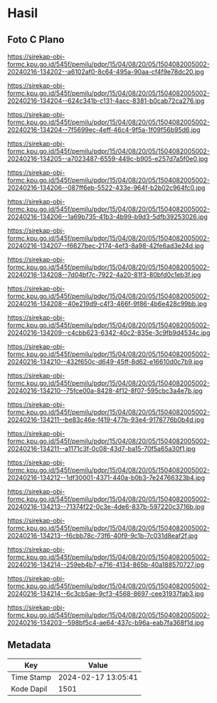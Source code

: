 # Hasil

## Foto C Plano

https://sirekap-obj-formc.kpu.go.id/545f/pemilu/pdpr/15/04/08/20/05/1504082005002-20240216-134202--a6102af0-8c64-495a-90aa-cf4f9e78dc20.jpg

https://sirekap-obj-formc.kpu.go.id/545f/pemilu/pdpr/15/04/08/20/05/1504082005002-20240216-134204--624c341b-c131-4acc-8381-b0cab72ca276.jpg

https://sirekap-obj-formc.kpu.go.id/545f/pemilu/pdpr/15/04/08/20/05/1504082005002-20240216-134204--7f5699ec-4eff-46c4-9f5a-1f09f56b95d6.jpg

https://sirekap-obj-formc.kpu.go.id/545f/pemilu/pdpr/15/04/08/20/05/1504082005002-20240216-134205--a7023487-6559-449c-b905-e257d7a5f0e0.jpg

https://sirekap-obj-formc.kpu.go.id/545f/pemilu/pdpr/15/04/08/20/05/1504082005002-20240216-134206--087ff6eb-5522-433e-964f-b2b02c964fc0.jpg

https://sirekap-obj-formc.kpu.go.id/545f/pemilu/pdpr/15/04/08/20/05/1504082005002-20240216-134206--1a69b735-41b3-4b99-b9d3-5dfb39253026.jpg

https://sirekap-obj-formc.kpu.go.id/545f/pemilu/pdpr/15/04/08/20/05/1504082005002-20240216-134207--f6627bec-2174-4ef3-8a98-42fe6ad3e24d.jpg

https://sirekap-obj-formc.kpu.go.id/545f/pemilu/pdpr/15/04/08/20/05/1504082005002-20240216-134208--7d04bf7c-7922-4a20-81f3-80bfd0c1eb3f.jpg

https://sirekap-obj-formc.kpu.go.id/545f/pemilu/pdpr/15/04/08/20/05/1504082005002-20240216-134208--40e219d9-c4f3-466f-9f86-4b6e428c99bb.jpg

https://sirekap-obj-formc.kpu.go.id/545f/pemilu/pdpr/15/04/08/20/05/1504082005002-20240216-134209--c4cbb623-6342-40c2-835e-3c9fb9d4534c.jpg

https://sirekap-obj-formc.kpu.go.id/545f/pemilu/pdpr/15/04/08/20/05/1504082005002-20240216-134210--432f650c-d649-45ff-8d62-e16610d0c7b9.jpg

https://sirekap-obj-formc.kpu.go.id/545f/pemilu/pdpr/15/04/08/20/05/1504082005002-20240216-134210--75fce00a-8428-4f12-8f07-595cbc3a4e7b.jpg

https://sirekap-obj-formc.kpu.go.id/545f/pemilu/pdpr/15/04/08/20/05/1504082005002-20240216-134211--be83c46e-f419-477b-93e4-9178776b0b4d.jpg

https://sirekap-obj-formc.kpu.go.id/545f/pemilu/pdpr/15/04/08/20/05/1504082005002-20240216-134211--a1171c3f-0c08-43d7-ba15-70f5a65a30f1.jpg

https://sirekap-obj-formc.kpu.go.id/545f/pemilu/pdpr/15/04/08/20/05/1504082005002-20240216-134212--1df30001-4371-440a-b0b3-7e24766323b4.jpg

https://sirekap-obj-formc.kpu.go.id/545f/pemilu/pdpr/15/04/08/20/05/1504082005002-20240216-134213--71374f22-0c3e-4de6-837b-597220c3716b.jpg

https://sirekap-obj-formc.kpu.go.id/545f/pemilu/pdpr/15/04/08/20/05/1504082005002-20240216-134213--f6cbb78c-73f6-40f9-9c1b-7c031d8eaf2f.jpg

https://sirekap-obj-formc.kpu.go.id/545f/pemilu/pdpr/15/04/08/20/05/1504082005002-20240216-134214--259eb4b7-e716-4134-865b-40a188570727.jpg

https://sirekap-obj-formc.kpu.go.id/545f/pemilu/pdpr/15/04/08/20/05/1504082005002-20240216-134214--6c3cb5ae-9cf3-4568-8697-cee31937fab3.jpg

https://sirekap-obj-formc.kpu.go.id/545f/pemilu/pdpr/15/04/08/20/05/1504082005002-20240216-134203--598bf5c4-ae64-437c-b96a-eab7fa368f1d.jpg


## Metadata

| Key        | Value               |
| ---------- | ------------------- |
| Time Stamp | 2024-02-17 13:05:41 |
| Kode Dapil | 1501                |



